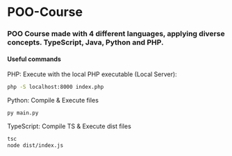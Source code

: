 # POO-Course

### POO Course made with 4 different languages, applying diverse concepts. TypeScript, Java, Python and PHP.

#### Useful commands

PHP: Execute with the local PHP executable (Local Server):

```sh
php -S localhost:8000 index.php
```

Python: Compile & Execute files

```sh
py main.py
```

TypeScript: Compile TS & Execute dist files

```sh
tsc
node dist/index.js
```
